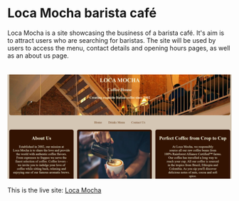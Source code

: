 # **Loca Mocha barista café**
Loca Mocha is a site showcasing the business of a barista café. It's aim is to attract users who are searching for baristas. The site will be used by users to access the menu, contact details and opening hours pages, as well as an about us page.<br>
<br>
<br>
![Am I Responsive](/assets/images/homepagescreenshot.png)

This is the live site: [Loca Mocha](https://caitriona71.github.io/Loca-Mocha/)